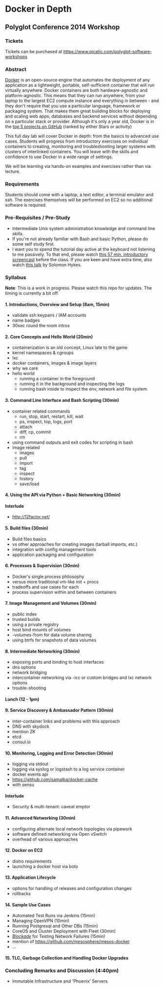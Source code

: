 # Docker in Depth
## Polyglot Conference 2014 Workshop

### Tickets
Tickets can be purchased at https://www.picatic.com/polyglot-software-workshops

### Abstract

[Docker](https://www.docker.io/learn_more/) is an open-source engine
that automates the deployment of any application as a lightweight,
portable, self-sufficient container that will run virtually anywhere.
Docker containers are both hardware-agnostic and platform-agnostic.
This means that they can run anywhere, from your laptop to the largest
EC2 compute instance and everything in between - and they don't
require that you use a particular language, framework or packaging
system. That makes them great building blocks for deploying and
scaling web apps, databases and backend services without depending on
a particular stack or provider. Although it's only a year old, Docker
is in the [top 5 projects on
GitHub](https://github.com/dotcloud/docker/) (ranked by either Stars
or activity)

This full day lab will cover Docker in depth: from the basics to
advanced use cases. Students will progress from introductory exercises
on individual containers to creating, monitoring and troubleshooting
larger systems with clusters of interlinked containers. You will leave
with the skills and confidence to use Docker in a wide range of
settings.

We will be learning via hands-on examples and exercises rather than via
lecture.

### Requirements

Students should come with a laptop, a text editor, a terminal emulator
and ssh. The exercises themselves will be performed on EC2 so no
additional software is required.

### Pre-Requisites / Pre-Study

* Intermediate *Unix* system administration knowledge and command
  line skills. 
* If you're not already familiar with Bash and basic Python, please do
  some self study first.
* I want you to spend the tutorial day active at the keyboard not
  listening to me passively. To that end, please watch [this 57 min.
  introductory
  screencast](https://www.youtube.com/watch?v=LNAzzHS1Rho) before the
  class. If you are keen and have extra time, also watch 
  [this talk](https://www.youtube.com/watch?v=Q5POuMHxW-0) by
  Solomon Hykes.

### Syllabus

**Note**: This is a work in progress. Please watch this repo for
updates. The timing is currently a bit off. 

#### 1. Introductions, Overview and Setup (8am, 15min)
* validate ssh keypairs / IAM accounts
* name badges
* 30sec round the room intros

#### 2. Core Concepts and Hello World (20min)
* containerization is an old concept, Linux late to the game
* kernel namespaces & cgroups
* lxc
* docker containers, images & image layers
* why we care
* hello world
  * running a container in the foreground
  * running it in the background and inspecting the logs
  * running bash inside to inspect the env, network and file system

#### 3. Command Line Interface and Bash Scripting (30min)
* container related commands
  * run, stop, start, restart, kill, wait
  * ps, inspect, top, logs, port
  * attach
  * diff, cp, commit
  * rm
* using command outputs and exit codes for scripting in bash
* image related 
  * images
  * pull
  * import
  * tag
  * inspect
  * history
  * save/load

#### 4. Using the API via Python + Basic Networking (30min)

#### Interlude
* http://12factor.net/

#### 5. Build files (30min)
* Build files basics 
* vs other approaches for creating images (tarball imports, etc.)
* integration with config management tools
* application packaging and configuration

#### 6. Processes & Supervision (30min)
* Docker's single process philosophy
* versus more traditional vm-like init + procs
* tradeoffs and use cases for each
* process supervision within and between containers

#### 7. Image Management and Volumes (30min)
* public index
* trusted builds
* using a private registry
* host bind mounts of volumes
* -volumes-from for data volume sharing
* using btrfs for snapshots of data volumes

#### 8. Intermediate Networking (30min)
* exposing ports and binding to host interfaces
* dns options
* network bridging
* intercontainer networking 
  via -icc or custom bridges and lxc network options
* trouble-shooting

#### Lunch (12 - 1pm)

#### 9. Service Discovery & Ambassador Pattern (30min)
* inter-container links and problems with this approach
* DNS with skydock
* mention ZK
* etcd
* consul.io

#### 10. Monitoring, Logging and Error Detection (30min)
* logging via stdout
* logging via syslog or logstash to a log service container
* docker events api
* https://github.com/samalba/docker-cache
* with sensu

#### Interlude
* Security & multi-tenant: caveat emptor

#### 11. Advanced Networking (30min)
* configuring alternate local network topologies via pipework
* software defined networking via Open vSwitch
* overhead of various approaches

#### 12. Docker on EC2
* distro requirements
* launching a docker host via boto

#### 13. Application Lifecycle 
* options for handling of releases and configuration changes
* rollbacks

#### 14. Sample Use Cases 
* Automated Test Runs via Jenkins (15min)
* Managing OpenVPN (10min)
* Running Postgresql and Other DBs (15min)
* CoreOS and Cluster Deployment with Fleet (30min)
* [_Blockade_](http://blockade.readthedocs.org/en/latest/index.html) for Testing Network Failures (15min)
* mention of https://github.com/mesosphere/mesos-docker
* ...

#### 15. TLC, Garbage Collection and Handling Docker Upgrades

### Concluding Remarks and Discussion (4:40pm)
* Immutable Infrastructure and 'Phoenix' Servers
